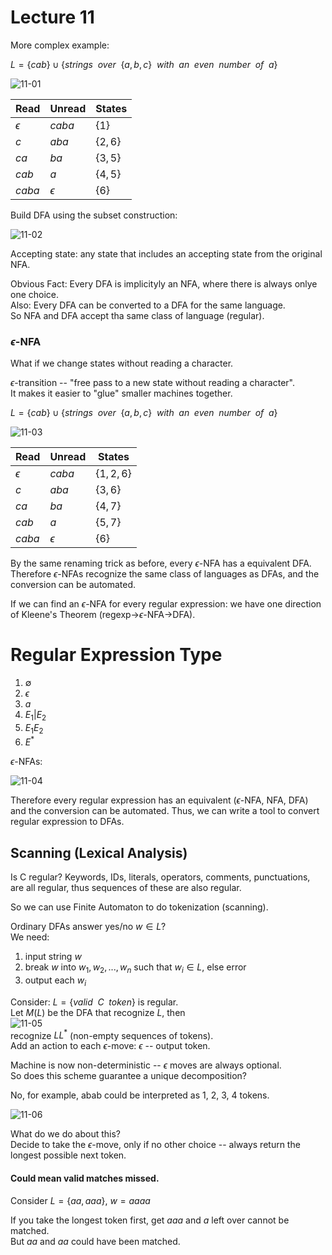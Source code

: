 # Lecture 11

More complex example:

$L=\{cab\}\cup\{strings\enspace over\enspace \{a,b,c\}\enspace with\enspace an\enspace even\enspace number\enspace of\enspace a\}$

![11-01](pic/11-01.png)

Read | Unread | States
---|---|---
$\epsilon$ | $caba$ | $\{1\}$
$c$ | $aba$ | $\{2,6\}$
$ca$ | $ba$ | $\{3,5\}$
$cab$ | $a$ | $\{4,5\}$
$caba$ | $\epsilon$ | $\{6\}$

Build DFA using the subset construction:

![11-02](pic/11-02.png)

Accepting state: any state that includes an accepting state from the original NFA.

Obvious Fact: Every DFA is implicityly an NFA, where there is always onlye one choice.  
Also: Every DFA can be converted to a DFA for the same language.  
So NFA and DFA accept tha same class of language (regular).   

### $\epsilon$-NFA
What if we change states without reading a character.

$\epsilon$-transition -- "free pass to a new state without reading a character".   
It makes it easier to "glue" smaller machines together.

$L=\{cab\}\cup\{strings\enspace over\enspace \{a,b,c\}\enspace with\enspace an\enspace even\enspace number\enspace of\enspace a\}$

![11-03](pic/11-03.png)

Read | Unread | States
---|---|---
$\epsilon$ | $caba$ | $\{1,2,6\}$
$c$ | $aba$ | $\{3,6\}$
$ca$ | $ba$ | $\{4,7\}$
$cab$ | $a$ | $\{5,7\}$
$caba$ | $\epsilon$ | $\{6\}$

By the same renaming trick as before, every $\epsilon$-NFA has a equivalent DFA.   
Therefore $\epsilon$-NFAs recognize the same class of languages as DFAs, and the conversion can be automated.

If we can find an $\epsilon$-NFA for every regular expression: we have one direction of Kleene's Theorem (regexp->$\epsilon$-NFA->DFA).

# Regular Expression Type

1. $\emptyset$
2. $\epsilon$ 
3. $a$ 
4. $E_1|E_2$ 
5. $E_1E_2$
6. $E^*$

$\epsilon$-NFAs:

![11-04](pic/11-04.png)

Therefore every regular expression has an equivalent ($\epsilon$-NFA, NFA, DFA) and the conversion can be automated.
Thus, we can write a tool to convert regular expression to DFAs.

## Scanning (Lexical Analysis)
Is C regular? Keywords, IDs, literals, operators, comments, punctuations, are all regular, thus sequences of these are also regular.

So we can use Finite Automaton to do tokenization (scanning).

Ordinary DFAs answer yes/no $w\in L$?    
We need:  

1. input string $w$
2. break $w$ into $w_1, w_2, ..., w_n$ such that $w_i \in L$, else error
3. output each $w_i$

Consider: $L=\{valid\enspace C\enspace token\}$ is regular.    
Let $M(L)$ be the DFA that recognize $L$, then   
![11-05](pic/11-05.png)   
recognize $LL^*$ (non-empty sequences of tokens).   
Add an action to each $\epsilon$-move: $\epsilon$ -- output token.

Machine is now non-deterministic -- $\epsilon$ moves are always optional.   
So does this scheme guarantee a unique decomposition?

No, for example, abab could be interpreted as 1, 2, 3, 4 tokens.

![11-06](pic/11-06.png)

What do we do about this?   
Decide to take the $\epsilon$-move, only if no other choice -- always return the longest possible next token.

#### Could mean valid matches missed.

Consider $L=\{aa, aaa\}$, $w=aaaa$

If you take the longest token first, get $aaa$ and $a$ left over cannot be matched.   
But $aa$ and $aa$ could have been matched.
